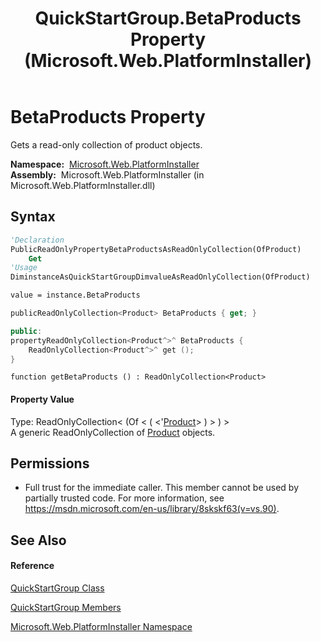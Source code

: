 ﻿---
title: QuickStartGroup.BetaProducts Property  (Microsoft.Web.PlatformInstaller)
TOCTitle: BetaProducts Property
ms:assetid: P:Microsoft.Web.PlatformInstaller.QuickStartGroup.BetaProducts
ms:mtpsurl: https://msdn.microsoft.com/en-us/library/microsoft.web.platforminstaller.quickstartgroup.betaproducts(v=VS.90)
ms:contentKeyID: 22753928
ms.date: 05/02/2012
mtps_version: v=VS.90
f1_keywords:
- Microsoft.Web.PlatformInstaller.QuickStartGroup.BetaProducts
- Microsoft.Web.PlatformInstaller.QuickStartGroup.get_BetaProducts
dev_langs:
- CSharp
- JScript
- VB
- c++
api_location:
- Microsoft.Web.PlatformInstaller.dll
api_name:
- Microsoft.Web.PlatformInstaller.QuickStartGroup.BetaProducts
- Microsoft.Web.PlatformInstaller.QuickStartGroup.get_BetaProducts
api_type:
- Managed
topic_type:
- apiref
- kbSyntax
product_family_name: VS
ROBOTS: INDEX,FOLLOW
---

# BetaProducts Property

Gets a read-only collection of product objects.

**Namespace:**  [Microsoft.Web.PlatformInstaller](microsoft-web-platforminstaller-namespace.md)  
**Assembly:**  Microsoft.Web.PlatformInstaller (in Microsoft.Web.PlatformInstaller.dll)

## Syntax

``` vb
'Declaration
PublicReadOnlyPropertyBetaProductsAsReadOnlyCollection(OfProduct)
    Get
'Usage
DiminstanceAsQuickStartGroupDimvalueAsReadOnlyCollection(OfProduct)

value = instance.BetaProducts
```

``` csharp
publicReadOnlyCollection<Product> BetaProducts { get; }
```

``` c++
public:
propertyReadOnlyCollection<Product^>^ BetaProducts {
    ReadOnlyCollection<Product^>^ get ();
}
```

``` jscript
function getBetaProducts () : ReadOnlyCollection<Product>
```

#### Property Value

Type: ReadOnlyCollection\< (Of \< ( \<'[Product](product-class-microsoft-web-platforminstaller.md)\> ) \> ) \>  
A generic ReadOnlyCollection of [Product](product-class-microsoft-web-platforminstaller.md) objects.  

## Permissions

  - Full trust for the immediate caller. This member cannot be used by partially trusted code. For more information, see <https://msdn.microsoft.com/en-us/library/8skskf63(v=vs.90)>.

## See Also

#### Reference

[QuickStartGroup Class](quickstartgroup-class-microsoft-web-platforminstaller.md)

[QuickStartGroup Members](quickstartgroup-members-microsoft-web-platforminstaller.md)

[Microsoft.Web.PlatformInstaller Namespace](microsoft-web-platforminstaller-namespace.md)

